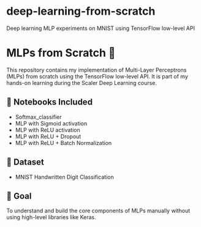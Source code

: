 # deep-learning-from-scratch
Deep learning MLP experiments on MNIST using TensorFlow low-level API
# MLPs from Scratch 🧠

This repository contains my implementation of Multi-Layer Perceptrons (MLPs) from scratch using the TensorFlow low-level API. It is part of my hands-on learning during the Scaler Deep Learning course.

## 📘 Notebooks Included
- Softmax_classifier
- MLP with Sigmoid activation
- MLP with ReLU activation
- MLP with ReLU + Dropout
- MLP with ReLU + Batch Normalization 

## 🧪 Dataset
- MNIST Handwritten Digit Classification

## 🚀 Goal
To understand and build the core components of MLPs manually without using high-level libraries like Keras.
